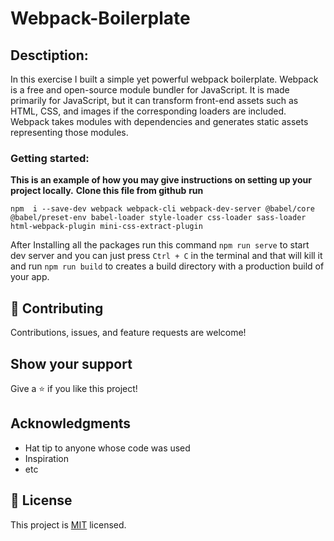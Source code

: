 # Webpack-Boilerplate

## Desctiption:

In this exercise I built a simple yet powerful webpack boilerplate.
Webpack is a free and open-source module bundler for JavaScript. It is made primarily for JavaScript, but it can transform front-end assets such as HTML, CSS, and images if the corresponding loaders are included. Webpack takes modules with dependencies and generates static assets representing those modules.
### Getting started:
**This is an example of how you may give instructions on setting up your project locally.**
**Clone this file  from github**
**run**
  ```
  npm  i --save-dev webpack webpack-cli webpack-dev-server @babel/core @babel/preset-env babel-loader style-loader css-loader sass-loader html-webpack-plugin mini-css-extract-plugin
  ```
  After Installing all the packages run this command ``` npm run serve ``` to start dev server and you can just press ```Ctrl + C``` in the terminal and that will kill it and run ``` npm run build ``` to creates a build directory with a production build of your app.

## 🤝 Contributing

Contributions, issues, and feature requests are welcome!

## Show your support

Give a ⭐️ if you like this project!

## Acknowledgments

- Hat tip to anyone whose code was used
- Inspiration
- etc

## 📝 License

This project is [MIT](./LICENSE) licensed.
